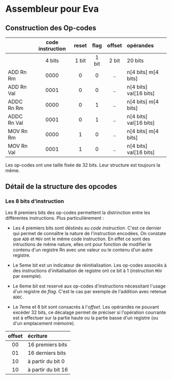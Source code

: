 # Assembleur pour Eva

## Construction des Op-codes

|         | code instruction | reset | flag   | offset | opérandes |
|:------- | :--------------: | :---: | :----: | :----: | :-------- |
|         | 4 bits           | 1 bit | 1 bit  | 2 bit  | 20 bits   |
| ADD   Rn Rm   | 0000 | 0 | 0 | .. | n[4 bits] m[4 bits]     |
| ADD   Rn Val  | 0001 | 0 | 0 | .. | n[4 bits] val[16 bits]  |
| ADDC  Rn Rm   | 0000 | 0 | 1 | .. | n[4 bits] m[4 bits]     |
| ADDC  Rn Val  | 0001 | 0 | 1 | .. | n[4 bits] val[16 bits]  |
| MOV   Rn Rm   | 0000 | 1 | 0 | .. | n[4 bits] m[4 bits]     |
| MOV   Rn Val  | 0001 | 1 | 0 | .. | n[4 bits] val[16 bits]  |

Les op-codes ont une taille fixée de 32 bits. Leur structure est toujours la même.

## Détail de la structure des opcodes


### Les 8 bits d'instruction

Les 8 premiers bits des op-codes permettent la distrinction entre les différentes instructions. Plus particulièrement :


+ Les 4 premiers bits sont déstinés au *code instruction*. C'est ce dernier qui permet de connaître la nature de l'instruction encodées. On constate que `ADD` et `MOV` ont le même code instruction. En effet ce sont des intructions de même nature, elles ont pour fonction de modifier le contenu d'un registre Rn avec une valeur ou le contenu d'un autre registre.

+ Le 5eme bit est un indicateur de réinitialisation. Les op-codes associés à des instructions d'initialisation de registre ont ce bit à 1 (instruction `MOV` par exemple).

+ Le 6eme bit est reservé aux op-codes d'instructions nécessitant l'usage d'un registre de *flag*. C'est le cas par exemple de l'addition avec retenue `ADDC`.

+ Le 7eme et 8 bit sont consacrés à l'*offset*. Les opérandes ne pouvant excéder 32 bits, ce décalage permet de préciser si l'opération courrante est à effectuer sur la partie haute ou la partie basse d'un registre (ou d'un emplacement mémoire).


| offset | écriture             |
| :----: | :------------------- |
| 00     | 16 premiers bits     |
| 01     | 16 derniers bits     |
| 10     | à partir du bit 0    |
| 10     | à partir du bit 16   |